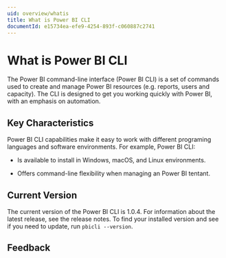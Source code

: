 ```yaml
---
uid: overview/whatis
title: What is Power BI CLI
documentId: e15734ea-efe9-4254-893f-c060887c2741
---
```


# What is Power BI CLI

The Power BI command-line interface (Power BI CLI) is a set of commands used to create and manage Power BI resources (e.g. reports, users and capacity). The CLI is designed to get you working quickly with Power BI, with an emphasis on automation.

## Key Characteristics

Power BI CLI capabilities make it easy to work with different programing languages and software environments. For example, Power BI CLI:

-   Is available to install in Windows, macOS, and Linux environments.

-   Offers command-line flexibility when managing an Power BI tentant.

## Current Version

The current version of the Power BI CLI is 1.0.4. For information about the latest release, see the release notes. To find your installed version and see if you need to update, run `pbicli --version`.

## Feedback
